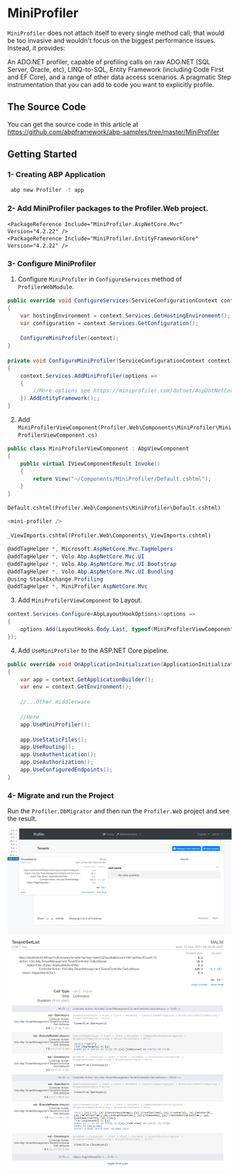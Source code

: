 # MiniProfiler

`MiniProfiler` does not attach itself to every single method call; that would be too invasive and wouldn't focus on the biggest performance issues. Instead, it provides:

An ADO.NET profiler, capable of profiling calls on raw ADO.NET (SQL Server, Oracle, etc), LINQ-to-SQL, Entity Framework (including Code First and EF Core), and a range of other data access scenarios.
A pragmatic Step instrumentation that you can add to code you want to explicitly profile.

## The Source Code

You can get the source code in this article at https://github.com/abpframework/abp-samples/tree/master/MiniProfiler

## Getting Started

### 1- Creating ABP Application

```bash
 abp new Profiler -t app
```

### 2- Add MiniProfiler packages to the Profiler.Web project.

```
<PackageReference Include="MiniProfiler.AspNetCore.Mvc" Version="4.2.22" />
<PackageReference Include="MiniProfiler.EntityFrameworkCore" Version="4.2.22" />
```

### 3- Configure MiniProfiler

1. Configure `MiniProfiler` in `ConfigureServices` method of `ProfilerWebModule`.

```cs
public override void ConfigureServices(ServiceConfigurationContext context)
{
    var hostingEnvironment = context.Services.GetHostingEnvironment();
    var configuration = context.Services.GetConfiguration();

    ConfigureMiniProfiler(context);
}

private void ConfigureMiniProfiler(ServiceConfigurationContext context)
{
    context.Services.AddMiniProfiler(options =>
    {
        //More options see https://miniprofiler.com/dotnet/AspDotNetCore
    }).AddEntityFramework();;
}
```

2. Add `MiniProfilerViewComponent(Profiler.Web\Components\MiniProfiler\MiniProfilerViewComponent.cs)`

```cs
public class MiniProfilerViewComponent : AbpViewComponent
{
    public virtual IViewComponentResult Invoke()
    {
        return View("~/Components/MiniProfiler/Default.cshtml");
    }
}
```

`Default.cshtml(Profiler.Web\Components\MiniProfiler\Default.cshtml)`
```cs
<mini-profiler />
```

`_ViewImports.cshtml(Profiler.Web\Components\_ViewImports.cshtml)`
```cs
@addTagHelper *, Microsoft.AspNetCore.Mvc.TagHelpers
@addTagHelper *, Volo.Abp.AspNetCore.Mvc.UI
@addTagHelper *, Volo.Abp.AspNetCore.Mvc.UI.Bootstrap
@addTagHelper *, Volo.Abp.AspNetCore.Mvc.UI.Bundling
@using StackExchange.Profiling
@addTagHelper *, MiniProfiler.AspNetCore.Mvc
```

3. Add `MiniProfilerViewComponent` to Layout.

```cs
context.Services.Configure<AbpLayoutHookOptions>(options =>
{
    options.Add(LayoutHooks.Body.Last, typeof(MiniProfilerViewComponent));
});
```

4. Add `UseMiniProfiler` to the ASP.NET Core pipeline.

```cs
public override void OnApplicationInitialization(ApplicationInitializationContext context)
{
    var app = context.GetApplicationBuilder();
    var env = context.GetEnvironment();

    //...Other middlerware

    //Here
    app.UseMiniProfiler();

    app.UseStaticFiles();
    app.UseRouting();
    app.UseAuthentication();
    app.UseAuthorization();
    app.UseConfiguredEndpoints();
}
```

### 4- Migrate and run the Project

Run the `Profiler.DbMigrator` and then run the `Profiler.Web` project and see the result.

![](1.png)
![](2.png)